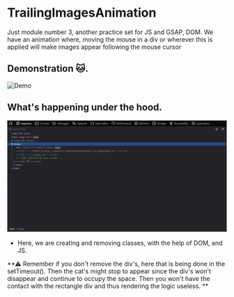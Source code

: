 # TrailingImagesAnimation
Just module number 3, another practice set for JS and GSAP, DOM. We have an animation where, moving the mouse in a div or wherever this is applied will make images appear following the mouse cursor

## Demonstration 🐱.
<img src="https://github.com/knilesh9/TrailingImagesAnimation/blob/main/media/gifs/demo.gif" alt="Demo" width="auto" height="auto">


## What's happening under the hood.

<img src="https://github.com/knilesh9/TrailingImagesAnimation/blob/main/media/gifs/devtools.gif" alt="Demo" width="auto" height="auto">

* Here, we are creating and removing classes, with the help of DOM, and JS.

**⚠ Remember if you don't remove the div's, here that is being done in the setTimeout().
Then the cat's might stop to appear since the div's won't disappear and continue to occupy the space.
Then you won't have the contact with the rectangle div and thus rendering the logic useless. **
